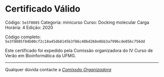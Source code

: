 # Certificado Válido

Código: `5e3f8085`
Categoria: minicurso
Curso: Docking molecular
Carga Horária: 4
Edição: 2020


Código completo: `5e3f8085f84b00cf2c18a45db8145b3f86c40bd268e8bb3a7996cde056c756dd`


Este certificado foi expedido pela Comissão organizadora do IV Curso de Verão em Bioinformática da UFMG.

----

Qualquer dúvida contacte a [_Comissão Organizadora_](<mailto:cursobioinfoufmg@gmail.com$subject=[Certificados]>)

